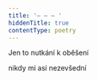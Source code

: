```yaml
---
title: '– – – '
hiddenTitle: true
contentType: poetry
---
```


<section>

Jen to nutkání k oběšení

nikdy mi asi nezevšední

</section>
